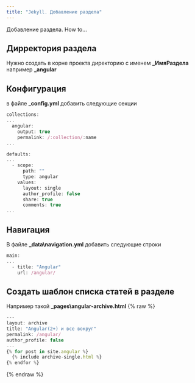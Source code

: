 ```yaml
---
title: "Jekyll. Добавление раздела"
---
```

Добавление раздела. How to...<!--more-->

## Дирректория раздела
Нужно создать в корне проекта директорию с именем **_ИмяРаздела**
например **_angular**

## Конфигурация
в файле **_config.yml** добавить следующие секции
```javascript
collections:
...
  angular:
    output: true
    permalink: /:collection/:name
...

defaults:
...
  - scope:
      path: ""
      type: angular
    values:
      layout: single
      author_profile: false
      share: true
      comments: true
...
```

	  
## Навигация
В файле **_data\navigation.yml** добавить следующие строки
```javascript
main:
...
  - title: "Angular"
    url: /angular/
```
	
## Создать шаблон списка статей в разделе
Например такой **_pages\angular-archive.html**
{% raw %}
```javascript
---
layout: archive
title: "Angular(2+) и все вокруг"
permalink: /angular/
author_profile: false
---
{% for post in site.angular %}
  {% include archive-single.html %}
{% endfor %}
```
{% endraw %}